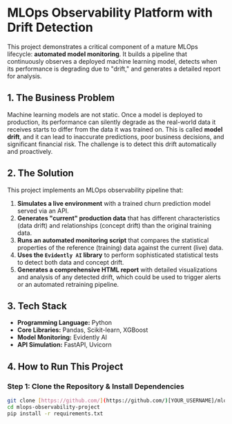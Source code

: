 # MLOps Observability Platform with Drift Detection

This project demonstrates a critical component of a mature MLOps lifecycle: **automated model monitoring**. It builds a pipeline that continuously observes a deployed machine learning model, detects when its performance is degrading due to "drift," and generates a detailed report for analysis.

## 1. The Business Problem

Machine learning models are not static. Once a model is deployed to production, its performance can silently degrade as the real-world data it receives starts to differ from the data it was trained on. This is called **model drift**, and it can lead to inaccurate predictions, poor business decisions, and significant financial risk. The challenge is to detect this drift automatically and proactively.

## 2. The Solution

This project implements an MLOps observability pipeline that:
1.  **Simulates a live environment** with a trained churn prediction model served via an API.
2.  **Generates "current" production data** that has different characteristics (data drift) and relationships (concept drift) than the original training data.
3.  **Runs an automated monitoring script** that compares the statistical properties of the reference (training) data against the current (live) data.
4.  **Uses the `Evidently AI` library** to perform sophisticated statistical tests to detect both data and concept drift.
5.  **Generates a comprehensive HTML report** with detailed visualizations and analysis of any detected drift, which could be used to trigger alerts or an automated retraining pipeline.

## 3. Tech Stack

* **Programming Language:** Python
* **Core Libraries:** Pandas, Scikit-learn, XGBoost
* **Model Monitoring:** Evidently AI
* **API Simulation:** FastAPI, Uvicorn

## 4. How to Run This Project

### Step 1: Clone the Repository & Install Dependencies

```bash
git clone [https://github.com/](https://github.com/)[YOUR_USERNAME]/mlops-observability-project.git
cd mlops-observability-project
pip install -r requirements.txt